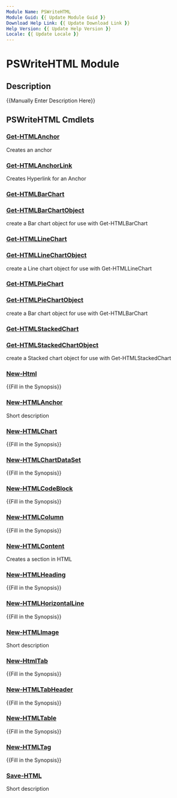 ```yaml
---
Module Name: PSWriteHTML
Module Guid: {{ Update Module Guid }}
Download Help Link: {{ Update Download Link }}
Help Version: {{ Update Help Version }}
Locale: {{ Update Locale }}
---
```


# PSWriteHTML Module
## Description
{{Manually Enter Description Here}}

## PSWriteHTML Cmdlets
### [Get-HTMLAnchor](Get-HTMLAnchor.md)
Creates an anchor

### [Get-HTMLAnchorLink](Get-HTMLAnchorLink.md)
Creates Hyperlink for an Anchor

### [Get-HTMLBarChart](Get-HTMLBarChart.md)


### [Get-HTMLBarChartObject](Get-HTMLBarChartObject.md)
create a Bar chart object for use with Get-HTMLBarChart

### [Get-HTMLLineChart](Get-HTMLLineChart.md)


### [Get-HTMLLineChartObject](Get-HTMLLineChartObject.md)
create a Line chart object for use with Get-HTMLLineChart

### [Get-HTMLPieChart](Get-HTMLPieChart.md)


### [Get-HTMLPieChartObject](Get-HTMLPieChartObject.md)
create a Bar chart object for use with Get-HTMLBarChart

### [Get-HTMLStackedChart](Get-HTMLStackedChart.md)


### [Get-HTMLStackedChartObject](Get-HTMLStackedChartObject.md)
create a Stacked chart object for use with Get-HTMLStackedChart

### [New-Html](New-Html.md)
{{Fill in the Synopsis}}

### [New-HTMLAnchor](New-HTMLAnchor.md)
Short description

### [New-HTMLChart](New-HTMLChart.md)
{{Fill in the Synopsis}}

### [New-HTMLChartDataSet](New-HTMLChartDataSet.md)
{{Fill in the Synopsis}}

### [New-HTMLCodeBlock](New-HTMLCodeBlock.md)
{{Fill in the Synopsis}}

### [New-HTMLColumn](New-HTMLColumn.md)
{{Fill in the Synopsis}}

### [New-HTMLContent](New-HTMLContent.md)
Creates a section in HTML

### [New-HTMLHeading](New-HTMLHeading.md)
{{Fill in the Synopsis}}

### [New-HTMLHorizontalLine](New-HTMLHorizontalLine.md)
{{Fill in the Synopsis}}

### [New-HTMLImage](New-HTMLImage.md)
Short description

### [New-HtmlTab](New-HtmlTab.md)
{{Fill in the Synopsis}}

### [New-HTMLTabHeader](New-HTMLTabHeader.md)
{{Fill in the Synopsis}}

### [New-HTMLTable](New-HTMLTable.md)
{{Fill in the Synopsis}}

### [New-HTMLTag](New-HTMLTag.md)
{{Fill in the Synopsis}}

### [Save-HTML](Save-HTML.md)
Short description

